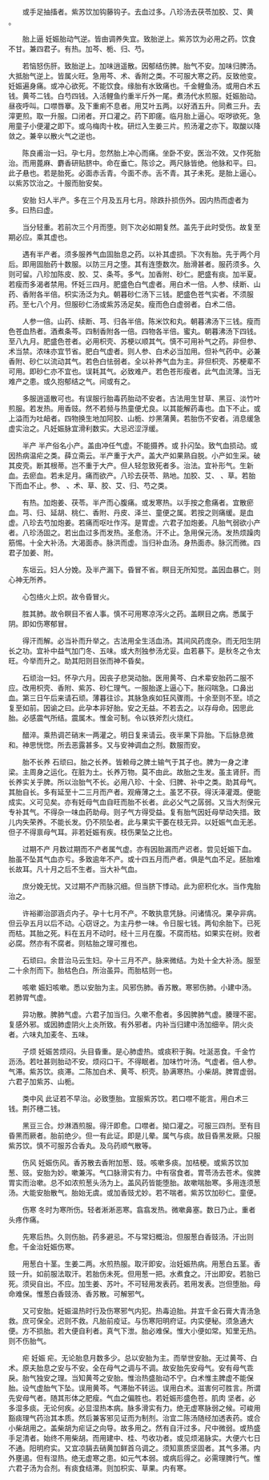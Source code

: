 <!-- { "loadSidebar": true } -->
　　或手足抽搐者。紫苏饮加钩藤钩子。去血过多。八珍汤去茯苓加胶、艾、黄 。

　　胎上逼 妊娠胎动气逆。皆由调养失宜。致胎逆上。紫苏饮为必用之药。饮食不甘。兼四君子。有热。加芩、栀、归、芍。

　　若恼怒伤肝。致胎逆上。加味逍遥散。因郁结伤脾。胎气不安。加味归脾汤。大抵胎气逆上。皆属火旺。急用芩、术、香附之类。不可服大寒之药。反致他变。妊娠遍身痛。或冲心欲死。不能饮食。缘胎有水致痛也。千金鲤鱼汤。或用白术五钱。黄芩二钱。白芍四钱。入活鲤鱼约重半斤外一尾。煮汤代水煎服。妊娠胎动。昼夜呼叫。口噤唇搴。及下重痢不息者。用艾叶五两。以好酒五升。同煮三升。去滓更煎。取一升服。口闭者。开口灌之。药下即瘥。临月胎上逼心。呕哕欲死。急用童子小便灌之即下。或乌梅肉十枚。研烂入生姜三片。煎汤灌之亦下。取酸以降敛之。兼辛以散火气之逆也。

　　陈良甫治一妇。孕七月。忽然胎上冲心而痛。坐卧不安。医治不效。又作死胎治。而用蓖麻、麝香研贴脐中。命在垂亡。陈诊之。两尺脉皆绝。他脉和平。曰。此子悬也。若是胎死。必面赤舌青。今面不赤。舌不青。其子未死。是胎上逼心。以紫苏饮治之。十服而胎安矣。

　　安胎 妇人半产。多在三个月及五月七月。除跌扑损伤外。因内热而虚者为多。曰热曰虚。

　　当分轻重。若前次三个月而堕。则下次必如期复然。盖先于此时受伤。故复至期必应。乘其虚也。

　　遇有半产者。须多服养气血固胎息之药。以补其虚损。下次有胎。先于两个月后。即用固胎药十数服。以防三月之堕。其有连堕数次。胎滑甚者。服药须多。久则可留。八珍加陈皮、胶、艾、条芩。多气。加香附、砂仁。肥盛有痰。加半夏。若瘦而多渴者禁用。怀妊三四月。肥盛色白气虚者。用白术一倍。人参、续断、山药、香附各半倍。枳实汤泛为丸。朝暮砂仁汤下三钱。肥盛色苍气实者。不须服药。至七八个月。但服砂仁汤或紫苏汤足矣。瘦而色白虚弱者。白术二倍。

　　人参一倍。山药、续断、芎、归各半倍。陈米饮和丸。朝暮沸汤下三钱。瘦而色苍血热者。酒煮条芩。四制香附各一倍。四物各半倍。蜜丸。朝暮沸汤下四钱。至八九月。肥盛色苍者。必用枳壳、苏梗以顺其气。慎不可用补气之药。非但参、术当禁。浓味亦宜节省。肥白气虚者。则人参、白术必当加用。但补气药中。必兼香附、砂仁以流动其气。若色白怯弱者。全以补养气血为主。非但枳壳、苏梗辈不可用。即砂仁亦不宜也。误耗其气。必致难产。若色苍形瘦者。此气血流薄。当无难产之患。或久抱郁结之气。间或有之。

　　多服逍遥散可也。有误服行胎毒药胎动不安者。古法用生甘草、黑豆、淡竹叶煎服。若发热。用香豉。然不若频与热童便尤良。以其能解药毒也。血下不止。或上溢而为吐衄者。四物换生地加阿胶、山栀、炒黑蒲黄。若胎伤不安者。消息缓急虚实治之。凡妊娠脉宜滑利数实。大忌迟涩浮缓。

　　半产 半产俗名小产。盖由冲任气虚。不能摄养。或 扑闪坠。致气血损动。或因热病温疟之类。薛立斋云。半产重于大产。盖大产如果熟自脱。小产如生采。破其皮壳。断其根蒂。岂不重于大产。但人轻忽致死者多。治法。宜补形气。生新血。去瘀血。若未足月。痛而欲产。八珍去茯苓、熟地。加胶、艾、 、草。若胎下而血不止。参、 、术、草、胶、艾、归、芍之类。

　　有热。加炮姜、茯苓。半产而心腹痛。或发寒热。以手按之愈痛者。宜散瘀血。芎、归、延胡、桃仁、香附、丹皮、泽兰、童便之属。若按之则痛缓。是血虚。八珍去芍加炮姜。若痛而呕吐作泻。是胃虚。六君子加炮姜。凡胎气弱欲小产者。八珍汤固之。若出血过多而发热。圣愈汤。汗不止。急用保元汤。发热烦躁肉 筋惕。十全大补汤。大渴面赤。脉洪而虚。当归补血汤。身热面赤。脉沉而微。四君子加姜、附。

　　东垣云。妇人分娩。及半产漏下。昏冒不省。瞑目无所知觉。盖因血暴亡。则心神无所养。

　　心包络火上炽。故令昏冒火。

　　胜其肺。故令瞑目不省人事。慎不可用寒凉泻火之药。盖瞑目之病。悉属于阴。即如伤寒郁冒。

　　得汗而解。必当补而升举之。古法用全生活血汤。其间风药庞杂。而无阳生阴长之功。宜补中益气加门冬、五味。或大剂独参汤尤妥。血若暴下。是秋冬之令太旺。今举而升之。助其阳则目张而神不昏矣。

　　石顽治一妇。怀孕六月。因丧子悲哭动胎。医用黄芩、白术辈安胎药二服不应。改用枳壳、香附、紫苏、砂仁理气。一服胎遂上逼心下。胀闷喘急。口鼻出血。第三日午后来请石顽。薄暮往诊。其脉急疾如狂风骤雨。十余至则不至。顷之复至如前。因谕之曰。此孕本非好胎。安之无益。不若去之。以存母命。因思此胎。必感震气所结。震属木。惟金可制。令以铁斧烈火烧红。

　　醋淬。乘热调芒硝末一两灌之。明日复来请云。夜半果下异胎。下后脉息微和。神思恍惚。所去恶露甚多。又与安神调血之剂。数服而安。

　　胎不长养 石顽曰。胎之长养。皆赖母之脾土输气于其子也。脾为一身之津梁。主周身之运化。在脏为土。长养万物。莫不由此。故胎之生发。虽主肾肝。而长养实关乎脾。所以治胎气不长。必用八珍、十全、归脾、补中之类。助其母气。其胎自长。多有延至十二三月而产者。观瘠薄之土。虽艺不获。得沃泽灌溉。便能成实。义可见矣。亦有妊母气血自旺而胎不长者。此必父气之孱弱。又当大剂保元专补其气。不得杂一味血药助母。则子气方得受益。复有胎气因妊母举动失措。致儿内失荣养。不能长发。仍不陨坠者。此与果实干萎在枝无异。以妊娠气血无恙。但子不得禀母气耳。非若妊娠有疾。枝伤果坠之比也。

　　过期不产 月数过期而不产者属气虚。亦有因胎漏而产迟者。尝见妊娠下血。胎虽不坠其气血亦亏。多致逾年不产。或十四五月而产者。俱是气血不足。胚胎难长故耳。凡十月之后不生者。当大补气血。

　　庶分娩无忧。又过期不产而脉沉细。但当脐下悸动。此为瘀积化水。当作鬼胎治之。

　　许裕卿治邵涵贞内子。孕十七月不产。不敢执意凭脉。问诸情况。果孕非病。但云孕五月以后不动。心窃讶之。为主丹参一味。令日服七钱。两旬余胎下。已死而枯。其胎之死。料在五月不动时。经十三月在腹。不腐而枯。如果实在树。败者必腐。然亦有不腐者。则枯胎之理可推也。

　　石顽曰。余昔治马云生妇。孕十三月不产。脉来微结。为处十全大补汤。服至二十余剂而下。胎枯色白。所治虽异。而胎枯则一也。

　　咳嗽 娠妇咳嗽。悉以安胎为主。风邪伤肺。香苏散。寒邪伤肺。小建中汤。若肺胃气虚。

　　异功散。脾肺气虚。六君子加当归。久嗽不愈者。多因脾肺气虚。腠理不密。复感外邪。或因肺虚阴火上炎所致。有外邪者。内补当归建中汤加细辛。阴火炎者。六味丸加麦冬、五味。

　　子烦 妊娠苦烦闷。头目昏重。是心肺虚热。或痰积于胸。吐涎恶食。千金竹沥汤。若吐甚则胎动不安。烦闷口干。不得眠者。加味竹叶汤。气虚者。倍人参。气滞。紫苏饮。痰滞。二陈加白术、黄芩、枳壳。胁满寒热。小柴胡。脾胃虚弱。六君子加紫苏、山栀。

　　类中风 此证若不早治。必致堕胎。宜服紫苏饮。若口噤不能言。用白术三钱。荆芥穗二钱。

　　黑豆三合。炒淋酒煎服。得汗即愈。口噤者。拗口灌之。可服三四剂。至有目昏黑而厥者。胎前绝少。但一有此证。即是儿晕。属气与痰。故目昏黑发厥。只服紫苏饮。慎不可服苏合香丸。及乌药顺气散等。

　　伤风 妊娠伤风。香苏散去香附加葱、豉。咳嗽多痰。加桔梗。或紫苏饮加葱、豉。安胎为妙。嗽兼泻。气口脉滑实有力。中有宿食者。胃苓汤去苍术。俟脾胃实而治嗽。总不如浓煎葱头汤为上。盖风药皆能堕胎。故嗽喘胎寒。多用连须葱汤。大能安胎散气。胎始无虞。或加香豉尤妙。若不喘者。紫苏饮加砂仁。童便。

　　伤寒 冬时为寒所伤。轻者淅淅恶寒。翕翕发热。微嗽鼻塞。数日乃止。重者头疼作痛。

　　先寒后热。久则伤胎。药多避忌。不与常妇概治。但服葱白香豉汤。汗出则愈。千金治妊娠伤寒。

　　用葱白十茎。生姜二两。水煎热服。取汗即安。治妊娠热病。用葱白五茎。香豉一升。如前服法取汗。若胎伤未死。但用葱一把。水煮食之。汗出即安。若胎已死。须臾自出。不应。加生姜、苏叶。不可轻用发表药。若用发表。岂但堕胎。母命难保。惟葱白香豉汤、香苏散。可解邪气。

　　又可安胎。妊娠温热时行及伤寒邪气内犯。热毒迫胎。并宜千金石膏大青汤急救。庶可保全。迟则不救。凡胎前疫证。与伤寒阳明府证。内实便秘。须急通大便。方不损胎。若大便自利者。真气下泄。胎必难保。惟大小便如常。知里无热。则不伤胎气。

　　疟 妊娠 疟。无论胎息月数多少。总以安胎为主。而举世安胎。无过黄芩、白术。原夫胎息之安与不安。全在母气之调与不调。故安胎先安母气。安有母气乖戾。胎气独安之理。当知黄芩之安胎。惟治热盛胎动不宁。白术惟主脾虚不能保胎。设气虚胎气下坠。误用黄芩。气滞胎不转运。误用白术。滋害何可胜言。所谓先安母气者。随其形体之肥瘦。气血之偏胜也。若妊娠形盛色苍。肌肉 坚者。必多湿多痰。无论何疾。必显湿热本病。脉多滑实有力。绝无虚寒脉弱之候。可峻用豁痰理气药治其本质。然后兼客邪见证而为制剂。治宜二陈汤随经加透表药。或合小柴胡用之。盖柴胡为疟证之向导。故多用之。然有自汗过多。尺中微弱。或热盛手足清者。始终不用柴胡。而用建中、桂、芍收功者。或见烦渴脉实。大便六七日不通。阳明府实。又宜凉膈去硝黄加鲜首乌调之。须知禀质坚固者。其气多滞。内外壅遏。但有湿热。绝无虚寒之患。如元气本弱。或病后得之。必需理脾行气。惟六君子汤为合剂。有痰食结滞。则加枳实、草果。内有寒。

